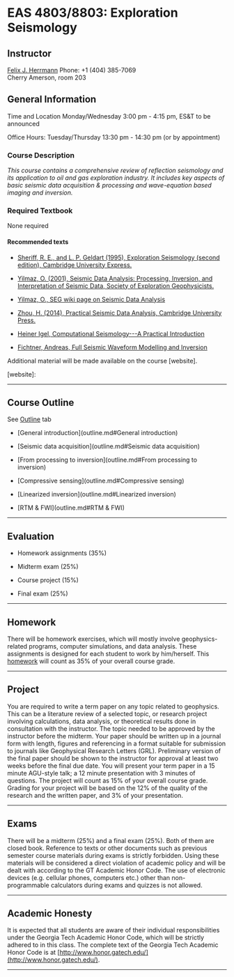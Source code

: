 # EAS 4803/8803: Exploration Seismology

## Instructor

[Felix J. Herrmann](mailto:felix.herrmann@gatech.edu)
Phone: +1 (404) 385-7069  
Cherry Amerson, room 203  

## General Information

Time and Location Monday/Wednesday 3:00 pm - 4:15 pm, ES&T to be announced

Office Hours: Tuesday/Thursday 13:30 pm - 14:30 pm (or by appointment) 

### Course Description 


*This course contains a comprehensive review of reflection seismology and its application to oil and gas exploration industry. It includes key aspects of basic seismic data acquisition & processing and wave-equation based imaging and inversion.*

### Required Textbook 

None required

#### Recommended texts

- [Sheriff, R. E., and L. P. Geldart (1995), Exploration Seismology (second edition), Cambridge University Express.](https://www.amazon.com/Exploration-Seismology-R-E-Sheriff/dp/0521468264)

- [Yilmaz, O. (2001), Seismic Data Analysis: Processing, Inversion, and Interpretation of Seismic Data, Society of Exploration Geophysicists.](https://library.seg.org/doi/book/10.1190/1.9781560801580)

- [Yilmaz, O., SEG wiki page on Seismic Data Analysis](https://wiki.seg.org/wiki/Seismic_Data_Analysis)

- [Zhou, H. (2014), Practical Seismic Data Analysis, Cambridge University Press.](https://www.amazon.com/Practical-Seismic-Data-Analysis-Hua-Wei/dp/0521199107)

- [Heiner Igel, Computational Seismology---A Practical Introduction](https://www.amazon.com/Computational-Seismology-Introduction-Heiner-Igel/dp/0198717415)

- [Fichtner, Andreas, Full Seismic Waveform Modelling and Inversion](https://www.amazon.com/Modelling-Inversion-Geophysical-Environmental-Mathematics/dp/3642158064)


Additional material will be made available on the course [website].

[website]:

***

## Course Outline

See [Outline](outline.md) tab

- [General introduction](outline.md#General introduction)

- [Seismic data acquisition](outline.md#Seismic data acquisition)

- [From processing to inversion](outline.md#From processing to inversion)

- [Compressive sensing](outline.md#Compressive sensing)

- [Linearized inversion](outline.md#Linearized inversion)

- [RTM & FWI](outline.md#RTM & FWI)

*** 

## Evaluation

- Homework assignments (35%)

- Midterm exam (25%)

- Course project (15%)

- Final exam (25%)

*** 

## Homework 

There will be homework exercises, which will mostly involve geophysics-related programs, computer simulations, and data analysis. These assignments is designed for each student to work by him/herself. This [homework](homework.md) will count as 35% of your overall course grade.

*** 

## Project

You are required to write a term paper on any topic related to geophysics. This can be a literature review of a selected topic, or research project involving calculations, data analysis, or theoretical results done in consultation with the instructor. The topic needed to be approved by the instructor before the midterm. Your paper should be written up in a journal form with length, figures and referencing in a format suitable for submission to journals like Geophysical Research Letters (GRL). Preliminary version of the final paper should be shown to the instructor for approval at least two weeks before the final due date. You will present your term paper in a 15 minute AGU-style talk; a 12 minute presentation with 3 minutes of questions. The project will count as 15% of your overall course grade. Grading for your project will be based on the 12% of the quality of the research and the written paper, and 3% of your presentation.

*** 

## Exams 

There will be a midterm (25%) and a final exam (25%). Both of them are closed book. Reference to texts or other documents such as previous semester course materials during exams is strictly forbidden. Using these materials will be considered a direct violation of academic policy and will be dealt with according to the GT Academic Honor Code. The use of electronic devices (e.g. cellular phones, computers etc.) other than non-programmable calculators during exams and quizzes is not allowed. 

***

## Academic Honesty

It is expected that all students are aware of their individual responsibilities under the Georgia Tech Academic Honor Code, which will be strictly adhered to in this class. The complete text of the Georgia Tech Academic Honor Code is at [http://www.honor.gatech.edu/](http://www.honor.gatech.edu/). 

***

